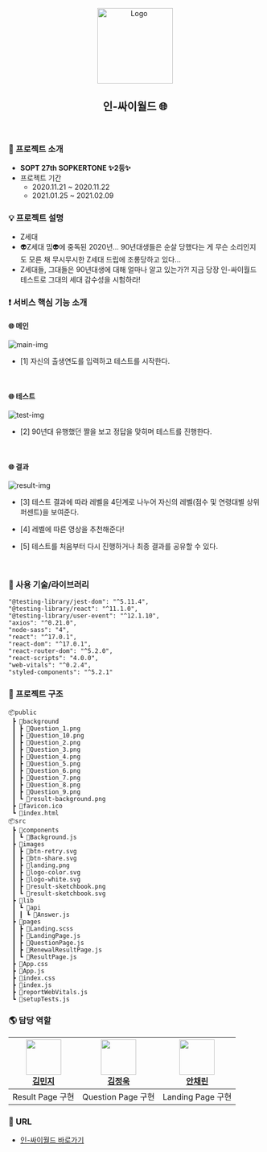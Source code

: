 <p align="center">
    <img src="https://img1.daumcdn.net/thumb/R1280x0/?scode=mtistory2&fname=https%3A%2F%2Fblog.kakaocdn.net%2Fdn%2FE1iyv%2FbtqVqGTz7m0%2FIbqN3uXlk9TjaiUxGoS0Gk%2Fimg.png" alt="Logo" width="150" height="150">
</p>
<h2 align="center">인-싸이월드 🌐</h2>
<br>

### :bookmark_tabs: 프로젝트 소개

- <b>SOPT 27th SOPKERTONE ✨2등✨</b>
- 프로젝트 기간
  - 2020.11.21 ~ 2020.11.22
  - 2021.01.25 ~ 2021.02.09

### 💡 프로젝트 설명

- Z세대
- 👽Z세대 밈👽에 중독된 2020년...
  90년대생들은 순살 당했다는 게 무슨 소리인지도
  모른 채 무시무시한 Z세대 드립에 조롱당하고 있다...
- Z세대들, 그대들은 90년대생에 대해 얼마나 알고 있는가?!
  지금 당장 인-싸이월드 테스트로 그대의 세대 감수성을 시험하라!

### :exclamation: 서비스 핵심 기능 소개

#### 🌐 메인 

![main-img](https://img1.daumcdn.net/thumb/R1280x0/?scode=mtistory2&fname=https%3A%2F%2Fblog.kakaocdn.net%2Fdn%2Fdo0RJ7%2FbtqWxfn6UuH%2FoHKy18f6qAZGDjIYEdtgM0%2Fimg.gif)

- [1] 자신의 출생연도를 입력하고 테스트를 시작한다.

<br>

#### 🌐 테스트

![test-img](https://img1.daumcdn.net/thumb/R1280x0/?scode=mtistory2&fname=https%3A%2F%2Fblog.kakaocdn.net%2Fdn%2FbkICo3%2FbtqWxf2JHik%2FbngIYOLkgh84Ps5XzwGSzk%2Fimg.gif)

- [2] 90년대 유행했던 짤을 보고 정답을 맞히며 테스트를 진행한다.

<br>

#### 🌐 결과

![result-img](https://img1.daumcdn.net/thumb/R1280x0/?scode=mtistory2&fname=https%3A%2F%2Fblog.kakaocdn.net%2Fdn%2FbtboD7%2FbtqWGLe858D%2FGi6hxZnjwUK6jWXPBZ28FK%2Fimg.gif)

- [3] 테스트 결과에 따라 레벨을 4단계로 나누어 자신의 레벨(점수 및 연령대별 상위 퍼센트)을 보여준다.

- [4] 레벨에 따른 영상을 추천해준다!

- [5] 테스트를 처음부터 다시 진행하거나 최종 결과를 공유할 수 있다.

<br>

### :closed_book: 사용 기술/라이브러리

```
"@testing-library/jest-dom": "^5.11.4",
"@testing-library/react": "^11.1.0",
"@testing-library/user-event": "^12.1.10",
"axios": "^0.21.0",
"node-sass": "4",
"react": "^17.0.1",
"react-dom": "^17.0.1",
"react-router-dom": "^5.2.0",
"react-scripts": "4.0.0",
"web-vitals": "^0.2.4",
"styled-components": "^5.2.1"
```

### 📂 프로젝트 구조

```
📦public
 ┣ 📂background
 ┃ ┣ 📜Question_1.png
 ┃ ┣ 📜Question_10.png
 ┃ ┣ 📜Question_2.png
 ┃ ┣ 📜Question_3.png
 ┃ ┣ 📜Question_4.png
 ┃ ┣ 📜Question_5.png
 ┃ ┣ 📜Question_6.png
 ┃ ┣ 📜Question_7.png
 ┃ ┣ 📜Question_8.png
 ┃ ┣ 📜Question_9.png
 ┃ ┗ 📜result-background.png
 ┣ 📜favicon.ico
 ┗ 📜index.html
📦src
 ┣ 📂components
 ┃ ┗ 📜Background.js
 ┣ 📂images
 ┃ ┣ 📜btn-retry.svg
 ┃ ┣ 📜btn-share.svg
 ┃ ┣ 📜landing.png
 ┃ ┣ 📜logo-color.svg
 ┃ ┣ 📜logo-white.svg
 ┃ ┣ 📜result-sketchbook.png
 ┃ ┗ 📜result-sketchbook.svg
 ┣ 📂lib
 ┃ ┗ 📂api
 ┃ ┃ ┗ 📜Answer.js
 ┣ 📂pages
 ┃ ┣ 📜Landing.scss
 ┃ ┣ 📜LandingPage.js
 ┃ ┣ 📜QuestionPage.js
 ┃ ┣ 📜RenewalResultPage.js
 ┃ ┗ 📜ResultPage.js
 ┣ 📜App.css
 ┣ 📜App.js
 ┣ 📜index.css
 ┣ 📜index.js
 ┣ 📜reportWebVitals.js
 ┗ 📜setupTests.js
```

### :earth_americas: 담당 역할

| <img src="https://avatars1.githubusercontent.com/u/48766355?s=460&u=0419d273d1a31539ee4f1151cdacb6fefd45dacc&v=4" width="70" height="70"><br>[김민지](https://github.com/mnxmnz) | <img src="https://avatars.githubusercontent.com/u/54431522?s=460&u=2202642a1809a52fa34f00e580e6d6ab5796a92b&v=4" width="70" height="70"><br>[김정욱](https://github.com/guno517) | <img src="https://avatars.githubusercontent.com/u/72637095?s=460&u=b6afb83e8ef6b983585d545e3456a6b80b238357&v=4" width="70" height="70"><br>[안채린](https://github.com/th0532) |
| :------------------------------------------------------------------------------------------------------------------------------------------------------------------------------: | :------------------------------------------------------------------------------------------------------------------------------------------------------------------------------: | :-----------------------------------------------------------------------------------------------------------------------------------------------------------------------------: |
|                                                                                 Result Page 구현                                                                                 |                                                                                Question Page 구현                                                                                |                                                                                Landing Page 구현                                                                                |

### :link: URL

- [인-싸이월드 바로가기](https://in-cyworld.vercel.app/)
